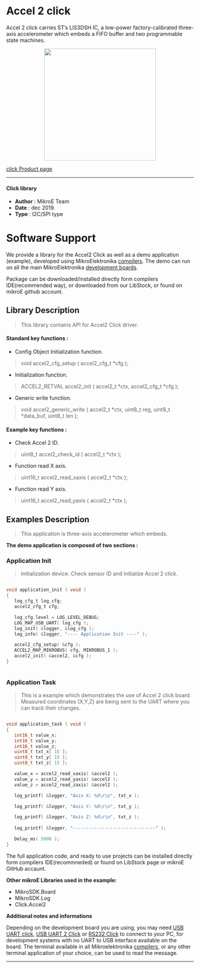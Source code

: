 
# Accel 2 click

Accel 2 click carries ST’s LIS3DSH IC, a low-power factory-calibrated three-axis accelerometer which embeds a FIFO buffer and two programmable state machines.

<p align="center">
  <img src="https://download.mikroe.com/images/click_for_ide/accel2_click.png" height=300px>
</p>

[click Product page](https://www.mikroe.com/accel-2-click)

---

#### Click library 

- **Author**        : MikroE Team
- **Date**          : dec 2019.
- **Type**          : I2C/SPI type


# Software Support

We provide a library for the Accel2 Click 
as well as a demo application (example), developed using MikroElektronika 
[compilers](https://shop.mikroe.com/compilers). 
The demo can run on all the main MikroElektronika [development boards](https://shop.mikroe.com/development-boards).

Package can be downloaded/installed directly form compilers IDE(recommended way), or downloaded from our LibStock, or found on mikroE github account. 

## Library Description

> This library contains API for Accel2 Click driver.

#### Standard key functions :

- Config Object Initialization function.
> void accel2_cfg_setup ( accel2_cfg_t *cfg ); 
 
- Initialization function.
> ACCEL2_RETVAL accel2_init ( accel2_t *ctx, accel2_cfg_t *cfg );

- Generic write function.
> void accel2_generic_write ( accel2_t *ctx, uint8_t reg, uint8_t *data_buf, uint8_t len );


#### Example key functions :

- Check Accel 2 ID.
> uint8_t accel2_check_id ( accel2_t *ctx );
 
- Function read X axis.
> uint16_t accel2_read_xaxis ( accel2_t *ctx );

- Function read Y axis.
> uint16_t accel2_read_yaxis ( accel2_t *ctx );

## Examples Description

> This application is three-axis accelerometer which embeds.

**The demo application is composed of two sections :**

### Application Init 

> Initialization device. Check sensor ID and initialize Accel 2 click.

```c

void application_init ( void )
{
   log_cfg_t log_cfg;
   accel2_cfg_t cfg;

   log_cfg.level = LOG_LEVEL_DEBUG;
   LOG_MAP_USB_UART( log_cfg );
   log_init( &logger, &log_cfg );
   log_info( &logger, "---- Application Init ----" );

   accel2_cfg_setup( &cfg );
   ACCEL2_MAP_MIKROBUS( cfg, MIKROBUS_1 );
   accel2_init( &accel2, &cfg );
}
  
```

### Application Task

> This is a example which demonstrates the use of Accel 2 click board.
   Measured coordinates (X,Y,Z) are being sent to the UART where you can track their changes.

```c

void application_task ( void )
{
   int16_t value_x;
   int16_t value_y;
   int16_t value_z;
   uint8_t txt_x[ 15 ];
   uint8_t txt_y[ 15 ];
   uint8_t txt_z[ 15 ];

   value_x = accel2_read_xaxis( &accel2 );
   value_y = accel2_read_yaxis( &accel2 );
   value_z = accel2_read_zaxis( &accel2 );

   log_printf( &logger, "Axis X: %d\r\n", txt_x );

   log_printf( &logger, "Axis Y: %d\r\n", txt_y );

   log_printf( &logger, "Axis Z: %d\r\n", txt_z );
   
   log_printf( &logger, "-------------------------------" );

   Delay_ms( 5000 );
}  

```

The full application code, and ready to use projects can be  installed directly form compilers IDE(recommneded) or found on LibStock page or mikroE GitHub accaunt.

**Other mikroE Libraries used in the example:** 

- MikroSDK.Board
- MikroSDK.Log
- Click.Accel2

**Additional notes and informations**

Depending on the development board you are using, you may need 
[USB UART click](https://shop.mikroe.com/usb-uart-click), 
[USB UART 2 Click](https://shop.mikroe.com/usb-uart-2-click) or 
[RS232 Click](https://shop.mikroe.com/rs232-click) to connect to your PC, for 
development systems with no UART to USB interface available on the board. The 
terminal available in all Mikroelektronika 
[compilers](https://shop.mikroe.com/compilers), or any other terminal application 
of your choice, can be used to read the message.



---
